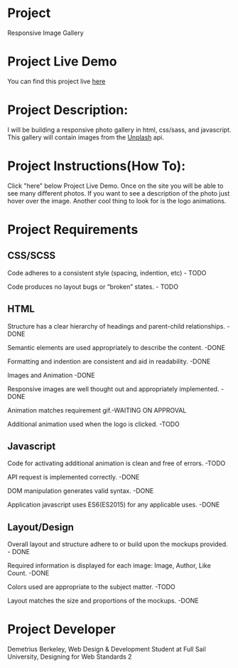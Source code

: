 # Project
Responsive Image Gallery

# Project Live Demo
You can find this project live [here](https://demetrius-b.github.io/Responsive-Image-Gallery/)

# Project Description:
I will be building a responsive photo gallery in html, css/sass, and javascript. This gallery will contain images from the [Unplash](https://unsplash.com/documentation) api. 

# Project Instructions(How To):
Click "here" below Project Live Demo. Once on the site you will be able to see many different photos. If you want to see a description of the photo just hover over the image. Another cool thing to look for is the logo animations.

# Project Requirements 
## CSS/SCSS
Code adheres to a consistent style (spacing, indention, etc) - TODO 

Code produces no layout bugs or “broken” states. - TODO
## HTML
Structure has a clear hierarchy of headings and parent-child relationships. -DONE

Semantic elements are used appropriately to describe the content. -DONE

Formatting and indention are consistent and aid in readability. -DONE

Images and Animation -DONE

Responsive images are well thought out and appropriately implemented. -DONE

Animation matches requirement gif.-WAITING ON APPROVAL

Additional animation used when the logo is clicked. -TODO
## Javascript
Code for activating additional animation is clean and free of errors. -TODO

API request is implemented correctly. -DONE

DOM manipulation generates valid syntax. -DONE

Application javascript uses ES6(ES2015) for any applicable uses. -DONE
## Layout/Design
Overall layout and structure adhere to or build upon the mockups provided. - DONE

Required information is displayed for each image: Image, Author, Like Count. -DONE

Colors used are appropriate to the subject matter. -TODO

Layout matches the size and proportions of the mockups. -DONE


# Project Developer
Demetrius Berkeley, Web Design & Development Student at Full Sail University, Designing for Web Standards 2

